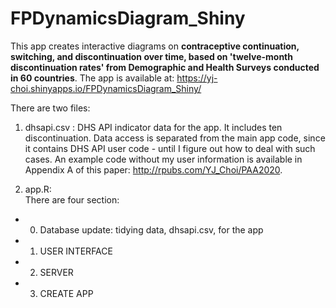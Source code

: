 # FPDynamicsDiagram_Shiny

This app creates interactive diagrams on __contraceptive continuation, switching, and discontinuation over time, based on 'twelve-month discontinuation rates' from Demographic and Health Surveys conducted in 60 countries__. The app is available at: https://yj-choi.shinyapps.io/FPDynamicsDiagram_Shiny/

There are two files:

1. dhsapi.csv	: DHS API indicator data for the app. It includes ten discontinuation. Data access is separated from the main app code, since it contains DHS API user code - until I figure out how to deal with such cases. An example code without my user information is available in Appendix A of this paper: http://rpubs.com/YJ_Choi/PAA2020. 

2. app.R:	
There are four section:
- 0. Database update: tidying data, dhsapi.csv, for the app
- 1. USER INTERFACE 
- 2. SERVER
- 3. CREATE APP 
